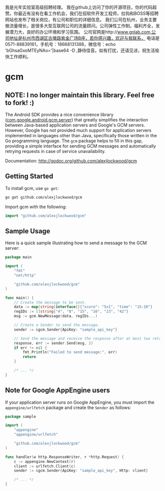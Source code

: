 我是光年实验室高级招聘经理。
我在github上访问了你的开源项目，你的代码超赞。你最近有没有在看工作机会，我们在招软件开发工程师，拉钩和BOSS等招聘网站也发布了相关岗位，有公司和职位的详细信息。
我们公司在杭州，业务主要做流量增长，是很多大型互联网公司的流量顾问。公司弹性工作制，福利齐全，发展潜力大，良好的办公环境和学习氛围。
公司官网是http://www.gnlab.com,公司地址是杭州市西湖区古墩路紫金广场B座，若你感兴趣，欢迎与我联系，
电话是0571-88839161，手机号：18668131388，微信号：echo 'bGhsaGxoMTEyNAo='|base64 -D ,静待佳音。如有打扰，还请见谅，祝生活愉快工作顺利。

gcm
===

## NOTE: I no longer maintain this library. Feel free to fork! :)

The Android SDK provides a nice convenience library ([com.google.android.gcm.server](https://github.com/google/gcm/tree/master/client-libraries/java/rest-client/src/com/google/android/gcm/server)) that greatly simplifies the interaction between Java-based application servers and Google's GCM servers. However, Google has not provided much support for application servers implemented in languages other than Java, specifically those written in the Go programming language. The `gcm` package helps to fill in this gap, providing a simple interface for sending GCM messages and automatically retrying requests in case of service unavailability.

Documentation: http://godoc.org/github.com/alexjlockwood/gcm

Getting Started
---------------

To install gcm, use `go get`:

```bash
go get github.com/alexjlockwood/gcm
```

Import gcm with the following:

```go
import "github.com/alexjlockwood/gcm"
```

Sample Usage
------------

Here is a quick sample illustrating how to send a message to the GCM server:

```go
package main

import (
	"fmt"
	"net/http"

	"github.com/alexjlockwood/gcm"
)

func main() {
	// Create the message to be sent.
	data := map[string]interface{}{"score": "5x1", "time": "15:10"}
	regIDs := []string{"4", "8", "15", "16", "23", "42"}
	msg := gcm.NewMessage(data, regIDs...)

	// Create a Sender to send the message.
	sender := &gcm.Sender{ApiKey: "sample_api_key"}

	// Send the message and receive the response after at most two retries.
	response, err := sender.Send(msg, 2)
	if err != nil {
		fmt.Println("Failed to send message:", err)
		return
	}

	/* ... */
}
```

Note for Google AppEngine users
-------------------------------

If your application server runs on Google AppEngine, you must import the `appengine/urlfetch` package and create the `Sender` as follows:

```go
package sample

import (
	"appengine"
	"appengine/urlfetch"

	"github.com/alexjlockwood/gcm"
)

func handler(w http.ResponseWriter, r *http.Request) {
	c := appengine.NewContext(r)
	client := urlfetch.Client(c)
	sender := &gcm.Sender{ApiKey: "sample_api_key", Http: client}

	/* ... */
}        
```

